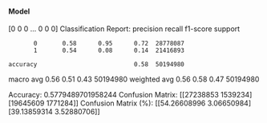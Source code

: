 #### Model
[0 0 0 ... 0 0 0]
Classification Report:
              precision    recall  f1-score   support

           0       0.58      0.95      0.72  28778087
           1       0.54      0.08      0.14  21416893

    accuracy                           0.58  50194980
   macro avg       0.56      0.51      0.43  50194980
weighted avg       0.56      0.58      0.47  50194980

Accuracy: 0.5779489701958244
Confusion Matrix:
[[27238853  1539234]
 [19645609  1771284]]
Confusion Matrix (%):
[[54.26608996  3.06650984]
 [39.13859314  3.52880706]]
